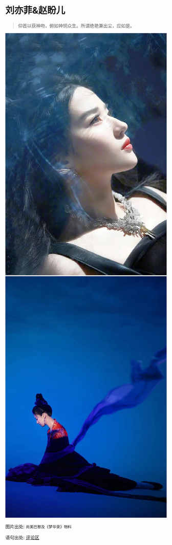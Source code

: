 # 刘亦菲&赵盼儿

> 仰首以获神吻，俯如神悯众生。所谓绝艳兼出尘，应如是。

![](/image/team/cc-2.jpg)
![](/image/team/cc.jpg)


图片出处: `尚美巴黎及《梦华录》物料`

语句出处: [评论区](https://www.bilibili.com/video/BV1Ty4y1v7Fc/?spm_id_from=333.337.search-card.all.click&vd_source=087d424162639011a33e46dbbd019cfd)
